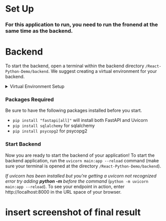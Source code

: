 # Set Up
 ### For this application to run, you need to run the fronend at the same time as the backend.

   # Backend
To start the backend, open a terminal within the backend directory `/React-Python-Demo/backend`. We suggest creating a virtual environment for your backend.

<details> 
<summary> Virtual Environment Setup  </summary>

**Create Envirenment:** `python3 -m venv myvenv` You only need to create the virtual envirenment once. All the files created for the virtual envirnment will be in a folder with the same name as your virtual envirnment. In this case "myvenv".

**Activate Envirenment:** `source myvenv/Scripts/activate` (_for Mac:_ `source myvenv/bin/activate`) Every time you want to use your backend (for development for just for running), you need to activate your virtual envirnment.

**Deactivate Envirenment:** deactivate

</details>

### Packages Required
Be sure to have the following packages installed before you start. 

-  `pip install "fastapi[all]"` will install both FastAPI and Uvicorn
-  `pip install sqlalchemy` for sqlalchemy
-  `pip install psycopg2` for psycopg2

### Start Backend

Now you are ready to start the backend of your application! To start the backend application, run the `uvicorn main:app --reload` command (make sure your terminal is opened at the directory `/React-Python-Demo/backend`). 

*If uvicorn has been installed but you're getting a uvicorn not recognized error try adding **python -m**  before the command* (`python -m uvicorn main:app --reload`). To see your endpoint in action, enter http://localhost:8000 in the URL space of your browser. 

# insert screenshot of final result

